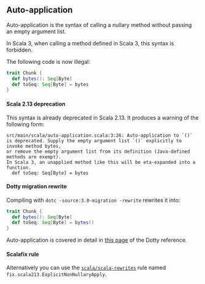 ## Auto-application

Auto-application is the syntax of calling a nullary method without passing an empty argument list.

In Scala 3, when calling a method defined in Scala 3, this syntax is forbidden.

The following code is now illegal:

```scala
trait Chunk {
  def bytes(): Seq[Byte]
  def toSeq: Seq[Byte] = bytes
}
```

#### Scala 2.13 deprecation

This syntax is already deprecated in Scala 2.13.
It produces a warning of the following form:

```
src/main/scala/auto-application.scala:3:26: Auto-application to `()` is deprecated. Supply the empty argument list `()` explicitly to invoke method bytes,
or remove the empty argument list from its definition (Java-defined methods are exempt).
In Scala 3, an unapplied method like this will be eta-expanded into a function.
  def toSeq: Seq[Byte] = bytes
```

#### Dotty migration rewrite

Compiling with `dotc -source:3.0-migration -rewrite` rewrites it into:

```scala
trait Chunk {
  def bytes(): Seq[Byte]
  def toSeq: Seq[Byte] = bytes()
}
```

Auto-application is covered in detail in [this page](https://dotty.epfl.ch/docs/reference/dropped-features/auto-apply.html) of the Dotty reference.

#### Scalafix rule

Alternatively you can use the [`scala/scala-rewrites`](https://index.scala-lang.org/scala/scala-rewrites/scala-rewrites/0.1.2?target=_2.13) rule named `fix.scala213.ExplicitNonNullaryApply`.
